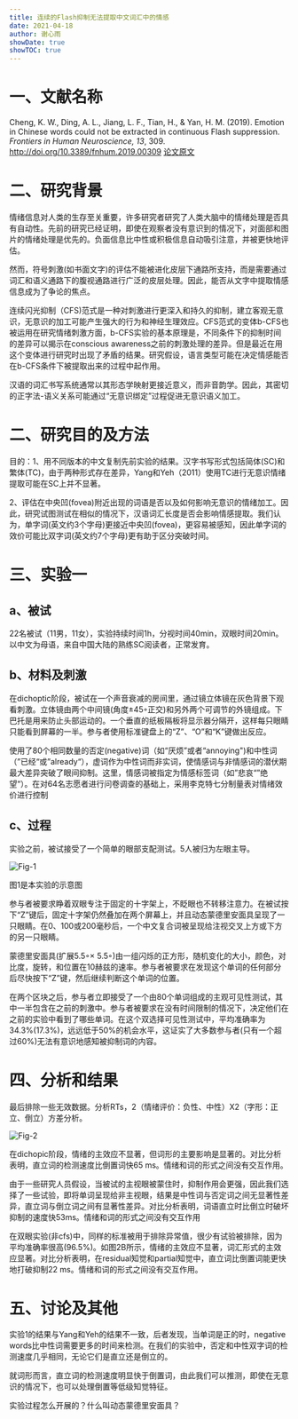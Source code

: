 ```yaml
---
title: 连续的Flash抑制无法提取中文词汇中的情感
date: 2021-04-18
author: 谢心雨
showDate: true
showTOC: true
---
```


# 一、文献名称

Cheng, K. W., Ding, A. L., Jiang, L. F., Tian, H., & Yan, H. M. (2019). Emotion in Chinese words could not be extracted in continuous Flash suppression. *Frontiers in Human Neuroscience, 13*, 309. http://doi.org/10.3389/fnhum.2019.00309 
[论文原文](../Source_Files/2021-04-18-XXY1.pdf)

# 二、研究背景

情绪信息对人类的生存至关重要，许多研究者研究了人类大脑中的情绪处理是否具有自动性。先前的研究已经证明，即使在观察者没有意识到的情况下，对面部和图片的情绪处理是优先的。负面信息比中性或积极信息自动吸引注意，并被更快地评估。

然而，符号刺激(如书面文字)的评估不能被进化皮层下通路所支持，而是需要通过词汇和语义通路下的腹视通路进行广泛的皮层处理。因此，能否从文字中提取情感信息成为了争论的焦点。

连续闪光抑制（CFS)范式是一种对刺激进行更深入和持久的抑制，建立客观无意识，无意识的加工可能产生强大的行为和神经生理效应。CFS范式的变体b-CFS也被运用在研究情绪刺激方面，b-CFS实验的基本原理是，不同条件下的抑制时间的差异可以揭示在conscious awareness之前的刺激处理的差异。但是最近在用这个变体进行研究时出现了矛盾的结果。研究假设，语言类型可能在决定情感能否在b-CFS条件下被提取出来的过程中起作用。

汉语的词汇书写系统通常以其形态学映射更接近意义，而非音韵学。因此，其密切的正字法-语义关系可能通过“无意识绑定”过程促进无意识语义加工。

# 二、研究目的及方法

目的：1、用不同版本的中文复制先前实验的结果。汉字书写形式包括简体(SC)和繁体(TC)，由于两种形式存在差异，Yang和Yeh（2011）使用TC进行无意识情绪提取可能在SC上并不显著。

2、评估在中央凹(fovea)附近出现的词语是否以及如何影响无意识的情绪加工。因此，研究试图测试在相似的情况下，汉语词汇长度是否会影响情感提取。我们认为，单字词(英文约3个字母)更接近中央凹(fovea)，更容易被感知，因此单字词的效价可能比双字词(英文约7个字母)更有助于区分突破时间。

# 三、实验一

## a、被试

22名被试（11男，11女），实验持续时间1h，分视时间40min，双眼时间20min。以中文为母语，来自中国大陆的熟练SC阅读者，正常发育。

## b、材料及刺激

在dichoptic阶段，被试在一个声音衰减的房间里，通过镜立体镜在灰色背景下观看刺激。立体镜由两个中间镜(角度±45◦正交)和另外两个可调节的外镜组成。下巴托是用来防止头部运动的。一个垂直的纸板隔板将显示器分隔开，这样每只眼睛只能看到屏幕的一半。参与者使用标准键盘上的“Z”、“O”和“K”键做出反应。

使用了80个相同数量的否定(negative)词（如“厌烦”或者“annoying")和中性词（”已经“或”already“），虚词作为中性词而非实词，使情感词与非情感词的潜伏期最大差异突破了眼间抑制。这里，情感词被指定为情感标签词（如”悲哀“”绝望“）。在对64名志愿者进行问卷调查的基础上，采用李克特七分制量表对情绪效价进行控制

## c、过程

实验之前，被试接受了一个简单的眼部支配测试。5人被归为左眼主导。

![Fig-1](../Supporting_Information/2021-04-18-XXY1-Fig-1.png)

图1是本实验的示意图

参与者被要求睁着双眼专注于固定的十字架上，不眨眼也不转移注意力。在被试按下“Z”键后，固定十字架仍然叠加在两个屏幕上，并且动态蒙德里安面具呈现了一只眼睛。在0、100或200毫秒后，一个中文复合词被呈现给注视交叉上方或下方的另一只眼睛。

蒙德里安面具(扩展5.5◦× 5.5◦)由一组闪烁的正方形，随机变化的大小，颜色，对比度，旋转，和位置在10赫兹的速率。参与者被要求在发现这个单词的任何部分后尽快按下“Z”键，然后继续判断这个单词的位置。

在两个区块之后，参与者立即接受了一个由80个单词组成的主观可见性测试，其中一半包含在之前的刺激中。参与者被要求在没有时间限制的情况下，决定他们在之前的实验中看到了哪些单词。在这个双选择可见性测试中，平均准确率为34.3%(17.3%)，远远低于50%的机会水平，这证实了大多数参与者(只有一个超过60%)无法有意识地感知被抑制词的内容。

# 四、分析和结果

最后排除一些无效数据。分析RTs，2（情绪评价：负性、中性）X2（字形：正立、倒立）方差分析。

![Fig-2](../Supporting_Information/2021-04-18-XXY1-Fig-2.png)

在dichopic阶段，情绪的主效应不显著，但词形的主要影响是显著的。对比分析表明，直立词的检测速度比倒置词快65 ms。情绪和词的形式之间没有交互作用。

由于一些研究人员假设，当被试的主视眼被蒙住时，抑制作用会更强，因此我们选择了一些试验，即将单词呈现给非主视眼，结果是中性词与否定词之间无显著性差异，直立词与倒立词之间有显著性差异。对比分析表明，词语直立时比倒立时破坏抑制的速度快53ms。情绪和词的形式之间没有交互作用

在双眼实验(非cfs)中，同样的标准被用于排除异常值，很少有试验被排除，因为平均准确率很高(96.5%)。如图2B所示，情绪的主效应不显著，词汇形式的主效应显著。对比分析表明，在residual知觉和partial知觉中，直立词比倒置词能更快地打破抑制22 ms。情绪和词的形式之间没有交互作用。

# 五、讨论及其他

实验1的结果与Yang和Yeh的结果不一致，后者发现，当单词是正的时，negative words比中性词需要更多的时间来检测。在我们的实验中，否定和中性双字词的检测速度几乎相同，无论它们是直立还是倒立的。

就词形而言，直立词的检测速度明显快于倒置词，由此我们可以推测，即使在无意识的情况下，也可以处理倒置等低级知觉特征。

实验过程怎么开展的？什么叫动态蒙德里安面具？
